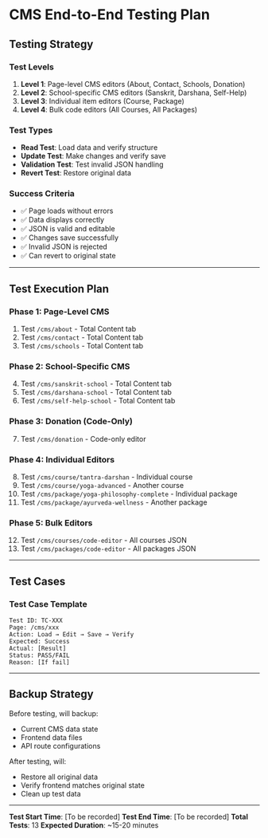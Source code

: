 # CMS End-to-End Testing Plan

## Testing Strategy

### Test Levels
1. **Level 1**: Page-level CMS editors (About, Contact, Schools, Donation)
2. **Level 2**: School-specific CMS editors (Sanskrit, Darshana, Self-Help)
3. **Level 3**: Individual item editors (Course, Package)
4. **Level 4**: Bulk code editors (All Courses, All Packages)

### Test Types
- **Read Test**: Load data and verify structure
- **Update Test**: Make changes and verify save
- **Validation Test**: Test invalid JSON handling
- **Revert Test**: Restore original data

### Success Criteria
- ✅ Page loads without errors
- ✅ Data displays correctly
- ✅ JSON is valid and editable
- ✅ Changes save successfully
- ✅ Invalid JSON is rejected
- ✅ Can revert to original state

---

## Test Execution Plan

### Phase 1: Page-Level CMS
1. Test `/cms/about` - Total Content tab
2. Test `/cms/contact` - Total Content tab
3. Test `/cms/schools` - Total Content tab

### Phase 2: School-Specific CMS
4. Test `/cms/sanskrit-school` - Total Content tab
5. Test `/cms/darshana-school` - Total Content tab
6. Test `/cms/self-help-school` - Total Content tab

### Phase 3: Donation (Code-Only)
7. Test `/cms/donation` - Code-only editor

### Phase 4: Individual Editors
8. Test `/cms/course/tantra-darshan` - Individual course
9. Test `/cms/course/yoga-advanced` - Another course
10. Test `/cms/package/yoga-philosophy-complete` - Individual package
11. Test `/cms/package/ayurveda-wellness` - Another package

### Phase 5: Bulk Editors
12. Test `/cms/courses/code-editor` - All courses JSON
13. Test `/cms/packages/code-editor` - All packages JSON

---

## Test Cases

### Test Case Template
```
Test ID: TC-XXX
Page: /cms/xxx
Action: Load → Edit → Save → Verify
Expected: Success
Actual: [Result]
Status: PASS/FAIL
Reason: [If fail]
```

---

## Backup Strategy
Before testing, will backup:
- Current CMS data state
- Frontend data files
- API route configurations

After testing, will:
- Restore all original data
- Verify frontend matches original state
- Clean up test data

---

**Test Start Time**: [To be recorded]
**Test End Time**: [To be recorded]
**Total Tests**: 13
**Expected Duration**: ~15-20 minutes

